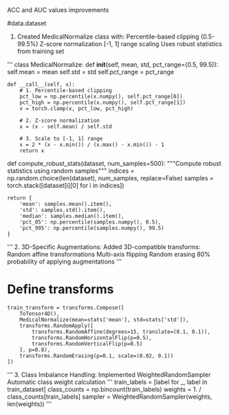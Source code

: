 ACC and AUC values improvements

#data.dataset
1. Created MedicalNormalize class with:
    Percentile-based clipping (0.5-99.5%)
    Z-score normalization
    [-1, 1] range scaling
    Uses robust statistics from training set

'''
class MedicalNormalize:
    def __init__(self, mean, std, pct_range=(0.5, 99.5)):
        self.mean = mean
        self.std = std
        self.pct_range = pct_range

    def __call__(self, x):
        # 1. Percentile-based clipping
        pct_low = np.percentile(x.numpy(), self.pct_range[0])
        pct_high = np.percentile(x.numpy(), self.pct_range[1])
        x = torch.clamp(x, pct_low, pct_high)
        
        # 2. Z-score normalization
        x = (x - self.mean) / self.std
        
        # 3. Scale to [-1, 1] range
        x = 2 * (x - x.min()) / (x.max() - x.min()) - 1
        return x

def compute_robust_stats(dataset, num_samples=500):
    """Compute robust statistics using random samples"""
    indices = np.random.choice(len(dataset), num_samples, replace=False)
    samples = torch.stack([dataset[i][0] for i in indices])
    
    return {
        'mean': samples.mean().item(),
        'std': samples.std().item(),
        'median': samples.median().item(),
        'pct_05': np.percentile(samples.numpy(), 0.5),
        'pct_995': np.percentile(samples.numpy(), 99.5)
    }
'''
2. 3D-Specific Augmentations:
    Added 3D-compatible transforms:
    Random affine transformations
    Multi-axis flipping
    Random erasing
    80% probability of applying augmentations
'''
 # Define transforms
    train_transform = transforms.Compose([
        ToTensor4D(),
        MedicalNormalize(mean=stats['mean'], std=stats['std']),
        transforms.RandomApply([
            transforms.RandomAffine(degrees=15, translate=(0.1, 0.1)),
            transforms.RandomHorizontalFlip(p=0.5),
            transforms.RandomVerticalFlip(p=0.5)
        ], p=0.8),
        transforms.RandomErasing(p=0.1, scale=(0.02, 0.1))
    ])
'''
3. Class Imbalance Handling:
    Implemented WeightedRandomSampler
    Automatic class weight calculation
'''
    train_labels = [label for _, label in train_dataset]
    class_counts = np.bincount(train_labels)
    weights = 1. / class_counts[train_labels]
    sampler = WeightedRandomSampler(weights, len(weights))
'''